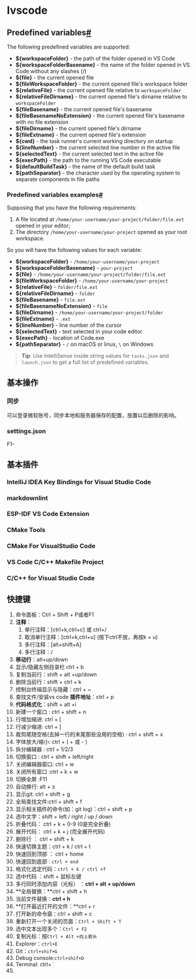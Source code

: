 Ivscode
========

## Predefined variables[#](https://code.visualstudio.com/docs/editor/variables-reference#_predefined-variables)

The following predefined variables are supported:

- **${workspaceFolder}** - the path of the folder opened in VS Code
- **${workspaceFolderBasename}** - the name of the folder opened in VS Code without any slashes (/)
- **${file}** - the current opened file
- **${fileWorkspaceFolder}** - the current opened file's workspace folder
- **${relativeFile}** - the current opened file relative to `workspaceFolder`
- **${relativeFileDirname}** - the current opened file's dirname relative to `workspaceFolder`
- **${fileBasename}** - the current opened file's basename
- **${fileBasenameNoExtension}** - the current opened file's basename with no file extension
- **${fileDirname}** - the current opened file's dirname
- **${fileExtname}** - the current opened file's extension
- **${cwd}** - the task runner's current working directory on startup
- **${lineNumber}** - the current selected line number in the active file
- **${selectedText}** - the current selected text in the active file
- **${execPath}** - the path to the running VS Code executable
- **${defaultBuildTask}** - the name of the default build task
- **${pathSeparator}** - the character used by the operating system to separate components in file paths

### Predefined variables examples[#](https://code.visualstudio.com/docs/editor/variables-reference#_predefined-variables-examples)

Supposing that you have the following requirements:

1. A file located at `/home/your-username/your-project/folder/file.ext` opened in your editor;
2. The directory `/home/your-username/your-project` opened as your root workspace.

So you will have the following values for each variable:

- **${workspaceFolder}** - `/home/your-username/your-project`
- **${workspaceFolderBasename}** - `your-project`
- **${file}** - `/home/your-username/your-project/folder/file.ext`
- **${fileWorkspaceFolder}** - `/home/your-username/your-project`
- **${relativeFile}** - `folder/file.ext`
- **${relativeFileDirname}** - `folder`
- **${fileBasename}** - `file.ext`
- **${fileBasenameNoExtension}** - `file`
- **${fileDirname}** - `/home/your-username/your-project/folder`
- **${fileExtname}** - `.ext`
- **${lineNumber}** - line number of the cursor
- **${selectedText}** - text selected in your code editor
- **${execPath}** - location of Code.exe
- **${pathSeparator}** - `/` on macOS or linux, `\` on Windows

> **Tip**: Use IntelliSense inside string values for `tasks.json` and `launch.json` to get a full list of predefined variables.



## 基本操作

### 同步

可以登录微软账号，同步本地和服务器保存的配置，放置以后删除的影响。	

### settings.json

F1-



## 基本插件

### IntelliJ IDEA Key Bindings for Visual Studio Code

### markdownlint

### ESP-IDF VS Code Extension

### CMake Tools



### CMake For VisualStudio Code

### VS Code C/C++ Makefile Project

### C/C++ for Visual Studio Code

## 快捷键

1. 命令面板：Ctrl + Shift + P或者F1
2. **注释**：
   1. 单行注释：[ctrl+k,ctrl+c] 或 ctrl+/
   2. 取消单行注释：[ctrl+k,ctrl+u] (按下ctrl不放，再按k + u)
   3. 多行注释：[alt+shift+A]
   4. 多行注释：/
3. **移动行**：alt+up/down
4. 显示/隐藏左侧目录栏 ctrl + b
5. 复制当前行：shift + alt +up/down
6. 删除当前行：shift + ctrl + k
7. 控制台终端显示与隐藏：ctrl + ~
8. 查找文件/安装vs code **插件地址**：ctrl + p
9. **代码格式化**：shift + alt +i
10. 新建一个窗口 : ctrl + shift + n
11. 行增加缩进: ctrl + [
12. 行减少缩进: ctrl + ]
13. 裁剪尾随空格(去掉一行的末尾那些没用的空格) : ctrl + shift + x
14. 字体放大/缩小: ctrl + ( + 或 - )
15. 拆分编辑器 : ctrl + 1/2/3
16. 切换窗口 : ctrl + shift + left/right
17. 关闭编辑器窗口: ctrl + w
18. 关闭所有窗口 :ctrl + k + w
19. 切换全屏 :F11
20. 自动换行: alt + z
21. 显示git: ctrl + shift + g
22. 全局查找文件:ctrl + shift + f
23. 显示相关插件的命令(如：git log)：ctrl + shift + p
24. 选中文字：shift + left / right / up / down
25. 折叠代码： ctrl + k + 0-9 (0是完全折叠)
26. 展开代码： ctrl + k + j (完全展开代码)
27. 删除行 ： ctrl + shift + k
28. 快速切换主题：ctrl + k / ctrl + t
29. 快速回到顶部 ： ctrl + home
30. 快速回到底部 : `ctrl + end`
31. 格式化选定代码：`ctrl + k / ctrl +f`
32. 选中代码 ：shift + 鼠标左键
33. 多行同时添加内容（光标） ：**ctrl + alt + up/down**
34. **全局替换：**ctrl + shift + h
35. 当前文件替换：**ctrl + h**
36. **打开最近打开的文件：**ctrl + r
37. 打开新的命令窗：ctrl + shift + c
38. 重新打开一个关闭的页面：`Ctrl + Shift + T` 
39. 选中文本出现多个：`Ctrl + F2`
40. 复制光标：按`Ctrl + Alt +向上箭头`
41. Explorer：`ctrl+E`
42. Git：`ctrl+shif+G`
43. Debug console:`ctrl+shif+D`
44. Terminal: ctrl+ `
45. 
